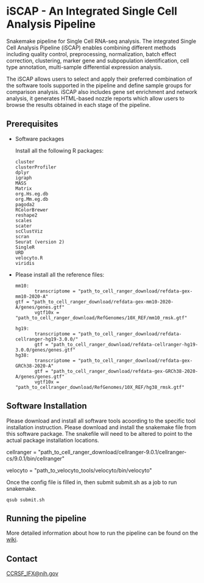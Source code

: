# iSCAP - An Integrated Single Cell Analysis Pipeline
Snakemake pipeline for Single Cell RNA-seq analysis. The integrated Single Cell Analysis Pipeline (iSCAP) enables combining different methods including quality control, preprocessing, normalization, batch effect correction, clustering, marker gene and subpopulation identification, cell type annotation, multi-sample differential expression analysis. 

The iSCAP allows users to select and apply their preferred combination of the software tools supported in the pipeline and define sample groups for comparison analysis.  iSCAP also includes gene set enrichment and network analysis, it generates HTML-based nozzle reports which allow users to browse the results obtained in each stage of the pipeline. 


## Prerequisites

 * Software packages
 
   Install all the following R packages:
   
   ```
   cluster
   clusterProfiler
   dplyr
   igraph
   MASS
   Matrix
   org.Hs.eg.db   
   org.Mm.eg.db
   pagoda2
   RColorBrewer
   reshape2
   scales
   scater
   scClustViz
   scran
   Seurat (version 2)
   SingleR
   URD
   velocyto.R
   viridis
   ```
 
 * Please install all the reference files:
   
       mm10:
              transcriptome = "path_to_cell_ranger_download/refdata-gex-mm10-2020-A"
       gtf = "path_to_cell_ranger_download/refdata-gex-mm10-2020-A/genes/genes.gtf"
              vgtf10x = "path_to_cell_ranger_download/RefGenomes/10X_REF/mm10_rmsk.gtf"
             
       hg19:
              transcriptome = "path_to_cell_ranger_download/refdata-cellranger-hg19-3.0.0/"
              gtf = "path_to_cell_ranger_download/refdata-cellranger-hg19-3.0.0/genes/genes.gtf"
       hg38:
              transcriptome = "path_to_cell_ranger_download/refdata-gex-GRCh38-2020-A"
              gtf = "path_to_cell_ranger_download/refdata-gex-GRCh38-2020-A/genes/genes.gtf"
              vgtf10x = "path_to_cellranger_download/RefGenomes/10X_REF/hg38_rmsk.gtf"
        

## Software Installation

   Please download and install all software tools acoording to the specific tool installation instruction. 
   Please download and install the snakemake file from this software package.
   The snakefile will need to be altered to point to the actual package installation locations.

 
   cellranger = "path_to_cell_ranger_download/cellranger-9.0.1/cellranger-cs/9.0.1/bin/cellranger"
   
   velocyto = "path_to_velocyto_tools/velocyto/bin/velocyto"



Once the config file is filled in, then submit submit.sh as a job to run snakemake.
``` 
qsub submit.sh
```

## Running the pipeline
More detailed information about how to run the pipeline can be found on the [wiki](https://github.com/abcsFrederick/scRNA_pipeline/wiki/Single-Cell-RNA-Pipeline-Documentation).

## Contact

  CCRSF_IFX@nih.gov

